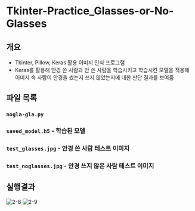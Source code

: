 # Tkinter-Practice_Glasses-or-No-Glasses

## 개요

- Tkinter, Pillow, Keras 활용 이미지 인식 프로그램
- Keras를 활용해 안경 쓴 사람과 안 쓴 사람을 학습시키고 학습시킨 모델을 적용해 이미지 속 사람이 안경을 썼는지 쓰지 않았는지에 대한 판단 결과를 보여줌

## 파일 목록

### `nogla-gla.py`
### `saved_model.h5` - 학습된 모델
### `test_glasses.jpg` - 안경 쓴 사람 테스트 이미지
### `test_noglasses.jpg` - 안경 쓰지 않은 사람 테스트 이미지

## 실행결과
![2-8](https://github.com/user-attachments/assets/7e9ad984-2c96-4bf8-acbf-734c097e78e6)
![2-9](https://github.com/user-attachments/assets/4116b729-8198-4351-932d-44cf494b96da)

